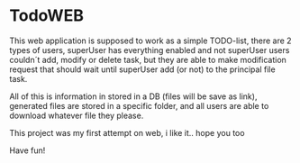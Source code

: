 # TodoWEB

This web application is supposed to work as a simple TODO-list, there are 2 types of users, superUser has everything enabled and not superUser users couldn´t add, modify or delete task, but they are able to make modification request that should wait until superUser add (or not) to the principal file task.

All of this is information in stored in a DB (files will be save as link), generated files are stored in a specific folder, and all users are able to download whatever file they please.

This project was my first attempt on web, i like it.. hope you too

Have fun!

